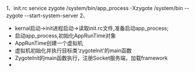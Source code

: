 1、init.rc
service zygote /system/bin/app_process -Xzygote /system/bin --zygote --start-system-server
2、





* kernal启动->init进程启动->读取init.rc文件,准备启动app_process;
* 启动app_process,初始化AppRunTime对象
* AppRunTime创建一个虚拟机
* 虚拟机初始化并执行目标类‘zygoteInit’的main函数
* ZygoteInit的main函数执行，注册Socket服务端，加载framework
* 